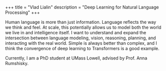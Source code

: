 +++
title = "Vlad Lialin"
description = "Deep Learning for Natural Language Processing"
+++

Human language is more than just information. Language reflects the way we think and feel.
At scale, this potentially allows us to model both the world we live in and intelligence itself.
I want to understand and expand the intersection between language modeling, vision, reasoning, planning, and interacting with the real world.
Simple is always better than complex, and I think the convergence of deep learning to Transformers is a good example.

Currently, I am a PhD student at UMass Lowell, advised by Prof. Anna Rumshisky.
